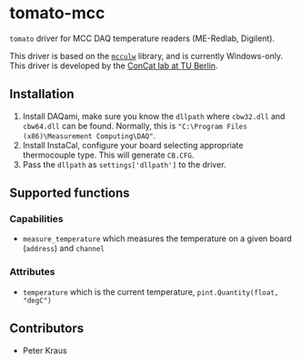 # tomato-mcc
`tomato` driver for MCC DAQ temperature readers (ME-Redlab, Digilent).

This driver is based on the [`mcculw`](https://github.com/mccdaq/mcculw) library, and is currently Windows-only. This driver is developed by the [ConCat lab at TU Berlin](https://tu.berlin/en/concat).

## Installation
1. Install DAQami, make sure you know the `dllpath` where `cbw32.dll` and `cbw64.dll` can be found. Normally, this is `"C:\Program Files (x86)\Measurement Computing\DAQ"`.
2. Install InstaCal, configure your board selecting appropriate thermocouple type. This will generate `CB.CFG`.
3. Pass the `dllpath` as `settings['dllpath']` to the driver.

## Supported functions

### Capabilities
- `measure_temperature` which measures the temperature on a given board (`address`) and `channel`

### Attributes
- `temperature` which is the current temperature, `pint.Quantity(float, "degC")`

## Contributors

- Peter Kraus
